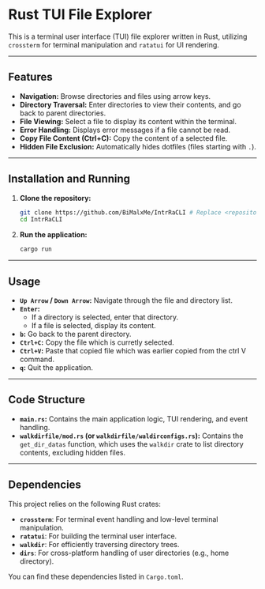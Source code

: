 # Rust TUI File Explorer

This is a terminal user interface (TUI) file explorer written in Rust, utilizing `crossterm` for terminal manipulation and `ratatui` for UI rendering.

---

## Features

* **Navigation:** Browse directories and files using arrow keys.
* **Directory Traversal:** Enter directories to view their contents, and go back to parent directories.
* **File Viewing:** Select a file to display its content within the terminal.
* **Error Handling:** Displays error messages if a file cannot be read.
* **Copy File Content (Ctrl+C):** Copy the content of a selected file.
* **Hidden File Exclusion:** Automatically hides dotfiles (files starting with `.`).

---

## Installation and Running

1.  **Clone the repository:**

    ```bash
    git clone https://github.com/BiMalxMe/IntrRaCLI # Replace <repository_url> with the actual URL
    cd IntrRaCLI
    ```

2.  **Run the application:**

    ```bash
    cargo run
    ```

---

## Usage

* **`Up Arrow` / `Down Arrow`:** Navigate through the file and directory list.
* **`Enter`:**
    * If a directory is selected, enter that directory.
    * If a file is selected, display its content.
* **`b`:** Go back to the parent directory.
* **`Ctrl+C`:** Copy the file which is curretly selected. 
* **`Ctrl+V`:** Paste that copied file which was earlier copied from the ctrl V command.
* **`q`:** Quit the application.

---

## Code Structure

* **`main.rs`:** Contains the main application logic, TUI rendering, and event handling.
* **`walkdirfile/mod.rs` (or `walkdirfile/waldirconfigs.rs`):** Contains the `get_dir_datas` function, which uses the `walkdir` crate to list directory contents, excluding hidden files.

---

## Dependencies

This project relies on the following Rust crates:

* **`crossterm`**: For terminal event handling and low-level terminal manipulation.
* **`ratatui`**: For building the terminal user interface.
* **`walkdir`**: For efficiently traversing directory trees.
* **`dirs`**: For cross-platform handling of user directories (e.g., home directory).

You can find these dependencies listed in `Cargo.toml`.